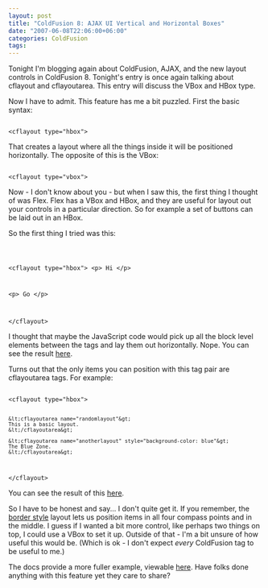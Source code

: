```yaml
---
layout: post
title: "ColdFusion 8: AJAX UI Vertical and Horizontal Boxes"
date: "2007-06-08T22:06:00+06:00"
categories: ColdFusion 
tags: 
---
```


Tonight I'm blogging again about ColdFusion, AJAX, and the new layout controls in ColdFusion 8. Tonight's entry is once again  talking about cflayout and cflayoutarea. This entry will discuss the VBox and HBox type.
<!--more-->
Now I have to admit. This feature has me a bit puzzled. First the basic syntax:

<code>
&lt;cflayout type="hbox"&gt;
</code>

That creates a layout where all the things inside it will be positioned horizontally. The opposite of this is the VBox:

<code>
&lt;cflayout type="vbox"&gt;
</code>

Now - I don't know about you - but when I saw this, the first thing I thought of was Flex. Flex has a VBox and HBox, and they are useful for layout out your controls in a particular direction. So for example a set of buttons can be laid out in an HBox. 

So the first thing I tried was this:

<code>

&lt;cflayout type="hbox"&gt;
&lt;p&gt;
Hi
&lt;/p&gt;

&lt;p&gt;
Go
&lt;/p&gt;

&lt;/cflayout&gt;
</code>

I thought that maybe the JavaScript code would pick up all the block level elements between the tags and lay them out horizontally. Nope. You can see the result <a href="http://www.raymondcamden.com/demos/layout/layout11.cfm">here</a>.

Turns out that the only items you can position with this tag pair are cflayoutarea tags. For example:

<code>
&lt;cflayout type="hbox"&gt;

	&lt;cflayoutarea name="randomlayout"&gt;
	This is a basic layout.
	&lt;/cflayoutarea&gt;
	
	&lt;cflayoutarea name="anotherlayout" style="background-color: blue"&gt;
	The Blue Zone.
	&lt;/cflayoutarea&gt;

&lt;/cflayout&gt;
</code>

You can see the result of this <a href="http://www.coldfusionjedi.com/demos/layout/layout12.cfm">here</a>.

So I have to be honest and say... I don't quite get it. If you remember, the <a href="http://www.coldfusionjedi.com/index.cfm/2007/6/6/ColdFusion-8-AJAX-UI-Layouts">border style</a> layout lets us position items in all four compass points and in the middle. I guess if I wanted a bit more control, like perhaps two things on top, I could use a VBox to set it up. Outside of that - I'm a bit unsure of how useful this would be. (Which is ok - I don't expect <i>every</i> ColdFusion tag to be useful to me.) 

The docs provide a more fuller example, viewable <a href="http://www.coldfusionjedi.com/demos/layout/layout10.cfm">here</a>. Have folks done anything with this feature yet they care to share?